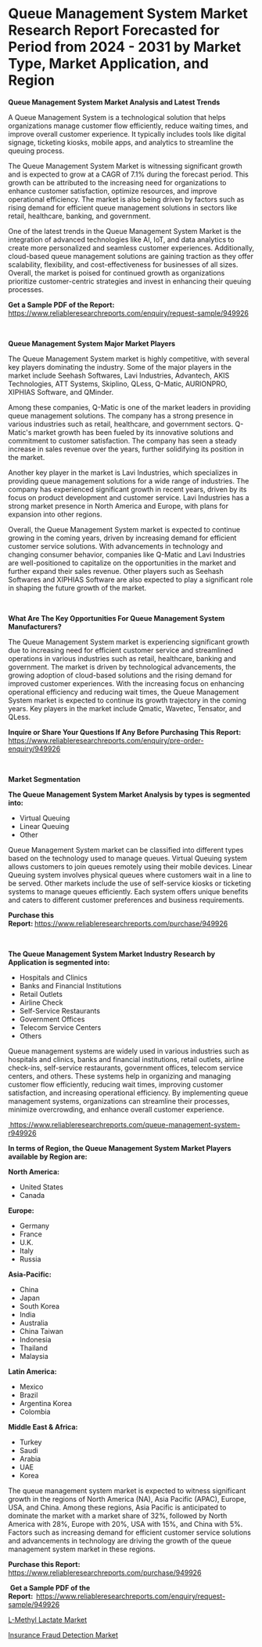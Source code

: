 <p><h1>Queue Management System Market Research Report Forecasted for Period from 2024 -  2031 by Market Type, Market Application, and Region</h1></p><p><strong>Queue Management System Market Analysis and Latest Trends</strong></p>
<p><p>A Queue Management System is a technological solution that helps organizations manage customer flow efficiently, reduce waiting times, and improve overall customer experience. It typically includes tools like digital signage, ticketing kiosks, mobile apps, and analytics to streamline the queuing process.</p><p>The Queue Management System Market is witnessing significant growth and is expected to grow at a CAGR of 7.1% during the forecast period. This growth can be attributed to the increasing need for organizations to enhance customer satisfaction, optimize resources, and improve operational efficiency. The market is also being driven by factors such as rising demand for efficient queue management solutions in sectors like retail, healthcare, banking, and government.</p><p>One of the latest trends in the Queue Management System Market is the integration of advanced technologies like AI, IoT, and data analytics to create more personalized and seamless customer experiences. Additionally, cloud-based queue management solutions are gaining traction as they offer scalability, flexibility, and cost-effectiveness for businesses of all sizes. Overall, the market is poised for continued growth as organizations prioritize customer-centric strategies and invest in enhancing their queuing processes.</p></p>
<p><strong>Get a Sample PDF of the Report:&nbsp;</strong> <a href="https://www.reliableresearchreports.com/enquiry/request-sample/949926">https://www.reliableresearchreports.com/enquiry/request-sample/949926</a></p>
<p>&nbsp;</p>
<p><strong>Queue Management System Major Market Players</strong></p>
<p><p>The Queue Management System market is highly competitive, with several key players dominating the industry. Some of the major players in the market include Seehash Softwares, Lavi Industries, Advantech, AKIS Technologies, ATT Systems, Skiplino, QLess, Q-Matic, AURIONPRO, XIPHIAS Software, and QMinder.</p><p>Among these companies, Q-Matic is one of the market leaders in providing queue management solutions. The company has a strong presence in various industries such as retail, healthcare, and government sectors. Q-Matic's market growth has been fueled by its innovative solutions and commitment to customer satisfaction. The company has seen a steady increase in sales revenue over the years, further solidifying its position in the market.</p><p>Another key player in the market is Lavi Industries, which specializes in providing queue management solutions for a wide range of industries. The company has experienced significant growth in recent years, driven by its focus on product development and customer service. Lavi Industries has a strong market presence in North America and Europe, with plans for expansion into other regions.</p><p>Overall, the Queue Management System market is expected to continue growing in the coming years, driven by increasing demand for efficient customer service solutions. With advancements in technology and changing consumer behavior, companies like Q-Matic and Lavi Industries are well-positioned to capitalize on the opportunities in the market and further expand their sales revenue. Other players such as Seehash Softwares and XIPHIAS Software are also expected to play a significant role in shaping the future growth of the market.</p></p>
<p>&nbsp;</p>
<p><strong>What Are The Key Opportunities For Queue Management System Manufacturers?</strong></p>
<p><p>The Queue Management System market is experiencing significant growth due to increasing need for efficient customer service and streamlined operations in various industries such as retail, healthcare, banking and government. The market is driven by technological advancements, the growing adoption of cloud-based solutions and the rising demand for improved customer experiences. With the increasing focus on enhancing operational efficiency and reducing wait times, the Queue Management System market is expected to continue its growth trajectory in the coming years. Key players in the market include Qmatic, Wavetec, Tensator, and QLess.</p></p>
<p><strong>Inquire or Share Your Questions If Any Before Purchasing This Report:</strong> <a href="https://www.reliableresearchreports.com/enquiry/pre-order-enquiry/949926">https://www.reliableresearchreports.com/enquiry/pre-order-enquiry/949926</a></p>
<p>&nbsp;</p>
<p><strong>Market Segmentation</strong></p>
<p><strong>The Queue Management System Market Analysis by types is segmented into:</strong></p>
<p><ul><li>Virtual Queuing</li><li>Linear Queuing</li><li>Other</li></ul></p>
<p><p>Queue Management System market can be classified into different types based on the technology used to manage queues. Virtual Queuing system allows customers to join queues remotely using their mobile devices. Linear Queuing system involves physical queues where customers wait in a line to be served. Other markets include the use of self-service kiosks or ticketing systems to manage queues efficiently. Each system offers unique benefits and caters to different customer preferences and business requirements.</p></p>
<p><strong>Purchase this Report:&nbsp;</strong><a href="https://www.reliableresearchreports.com/purchase/949926">https://www.reliableresearchreports.com/purchase/949926</a></p>
<p>&nbsp;</p>
<p><strong>The Queue Management System Market Industry Research by Application is segmented into:</strong></p>
<p><ul><li>Hospitals and Clinics</li><li>Banks and Financial Institutions</li><li>Retail Outlets</li><li>Airline Check</li><li>Self-Service Restaurants</li><li>Government Offices</li><li>Telecom Service Centers</li><li>Others</li></ul></p>
<p><p>Queue management systems are widely used in various industries such as hospitals and clinics, banks and financial institutions, retail outlets, airline check-ins, self-service restaurants, government offices, telecom service centers, and others. These systems help in organizing and managing customer flow efficiently, reducing wait times, improving customer satisfaction, and increasing operational efficiency. By implementing queue management systems, organizations can streamline their processes, minimize overcrowding, and enhance overall customer experience.</p></p>
<p><a href="https://www.reliableresearchreports.com/queue-management-system-r949926">&nbsp;https://www.reliableresearchreports.com/queue-management-system-r949926</a></p>
<p><strong>In terms of Region, the Queue Management System Market Players available by Region are:</strong></p>
<p>
    <p> <strong> North America: </strong>
        <ul>
            <li>United States</li>
            <li>Canada</li>
        </ul>
        </p> 
    <p> <strong> Europe: </strong>
        <ul>
            <li>Germany</li>
            <li>France</li>
            <li>U.K.</li>
            <li>Italy</li>
            <li>Russia</li>
        </ul>
        </p> 
    <p> <strong> Asia-Pacific: </strong>
        <ul>
            <li>China</li>
            <li>Japan</li>
            <li>South Korea</li>
            <li>India</li>
            <li>Australia</li>
            <li>China Taiwan</li>
            <li>Indonesia</li>
            <li>Thailand</li>
            <li>Malaysia</li>
        </ul>
        </p> 
    <p> <strong> Latin America: </strong>
        <ul>
            <li>Mexico</li>
            <li>Brazil</li>
            <li>Argentina Korea</li>
            <li>Colombia</li>
        </ul>
        </p> 
    <p> <strong> Middle East & Africa: </strong>
        <ul>
            <li>Turkey</li>
            <li>Saudi</li>
            <li>Arabia</li>
            <li>UAE</li>
            <li>Korea</li>
        </ul>
    </p>
    </p>
<p><p>The queue management system market is expected to witness significant growth in the regions of North America (NA), Asia Pacific (APAC), Europe, USA, and China. Among these regions, Asia Pacific is anticipated to dominate the market with a market share of 32%, followed by North America with 28%, Europe with 20%, USA with 15%, and China with 5%. Factors such as increasing demand for efficient customer service solutions and advancements in technology are driving the growth of the queue management system market in these regions.</p></p>
<p><strong>Purchase this Report: </strong><a href="https://www.reliableresearchreports.com/purchase/949926">https://www.reliableresearchreports.com/purchase/949926</a></p>
<p>&nbsp;<strong>Get a Sample PDF of the Report:&nbsp;&nbsp;</strong><a href="https://www.reliableresearchreports.com/enquiry/request-sample/949926">https://www.reliableresearchreports.com/enquiry/request-sample/949926</a></p>
<p><strong></strong></p>
<p><p><a href="https://frill-swim-3cd.notion.site/L-Methyl-Lactate-Market-Focuses-on-Market-Share-Size-and-Projected-Forecast-Till-2031-908e8910637e446e958d794625232aff">L-Methyl Lactate Market</a></p><p><a href="https://github.com/ashman753/Market-Research-Report-List-1/blob/main/insurance-fraud-detection-market.md">Insurance Fraud Detection Market</a></p></p>